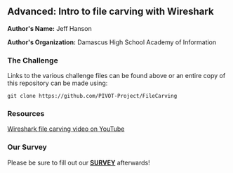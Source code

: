 ## Advanced: Intro to file carving with Wireshark

**Author's Name:** Jeff Hanson

**Author's Organization:** Damascus High School Academy of Information

### The Challenge

Links to the various challenge files can be found above or an entire copy of this repository can be made using:

```git clone https://github.com/PIVOT-Project/FileCarving```

### Resources

[Wireshark file carving video on YouTube](https://youtu.be/BEd08qDYgGQ)

### Our Survey

Please be sure to fill out our [**SURVEY**](https://www.surveymonkey.com/r/8WFCZYJ) afterwards!

